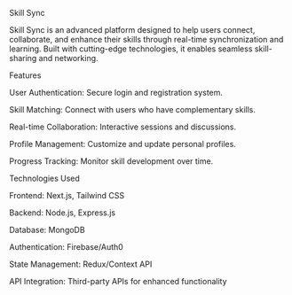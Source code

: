 Skill Sync

Skill Sync is an advanced platform designed to help users connect, collaborate, and enhance their skills through real-time synchronization and learning. Built with cutting-edge technologies, it enables seamless skill-sharing and networking.

Features

User Authentication: Secure login and registration system.

Skill Matching: Connect with users who have complementary skills.

Real-time Collaboration: Interactive sessions and discussions.

Profile Management: Customize and update personal profiles.

Progress Tracking: Monitor skill development over time.

Technologies Used

Frontend: Next.js, Tailwind CSS

Backend: Node.js, Express.js

Database: MongoDB

Authentication: Firebase/Auth0

State Management: Redux/Context API

API Integration: Third-party APIs for enhanced functionality
